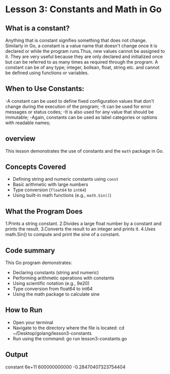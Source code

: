# Lesson 3: Constants and Math in Go

## What is a constant?
Anything that is constant signifies something that does not change. Similarly in Go, a constant is a value name that doesn't change once it is declared or while the program runs.Thus, new values cannot be assigned to it.
They are very useful because they are only declared and initialized once but can be referred to as many times as required through the program. A constant can be of any type; integer, bollean, float, string etc. and cannot be defined using functions or variables.

## When to Use Constants:

-A constant can be used to define fixed configuration values that don't change during the execution of the program;
-It can be used for error messages or status codes;
-It is also used for any value that should be immutable;
-Again, constants can be used as label categories or options with readable names;

## overview
This lesson demonstrates the use of constants and the `math` package in Go.

## Concepts Covered

- Defining string and numeric constants using `const`
- Basic arithmetic with large numbers
- Type conversion (`float64` to `int64`)
- Using built-in math functions (e.g., `math.Sin()`)

## What the Program Does

1.Prints a string constant.
2.Divides a large float number by a constant and prints the result.
3.Converts the result to an integer and prints it.
4.Uses math.Sin() to compute and print the sine of a constant.

## Code summary

This Go program demonstrates:

- Declaring constants (string and numeric)
- Performing arithmetic operations with constants
- Using scientific notation (e.g., 9e20)
- Type conversion from float64 to int64
- Using the math package to calculate sine

## How to Run

- Open your terminal
- Navigate to the directory where the file is located:
     cd ~/Desktop/golang/lesson3-constants
- Run using the command:
    go run lesson3-constants.go

## Output

constant
6e+11
600000000000
-0.28470407323754404
